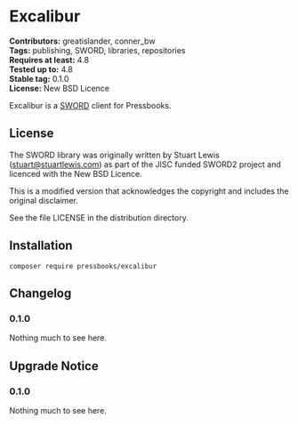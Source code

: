 # Excalibur #
**Contributors:** greatislander, conner_bw  
**Tags:** publishing, SWORD, libraries, repositories  
**Requires at least:** 4.8  
**Tested up to:** 4.8  
**Stable tag:** 0.1.0  
**License:** New BSD Licence  

Excalibur is a [SWORD](http://swordapp.org/about/) client for Pressbooks.

## License ## 

The SWORD library was originally written by Stuart Lewis (stuart@stuartlewis.com) as
part of the JISC funded SWORD2 project and licenced with the New BSD Licence. 

This is a modified version that acknowledges the copyright and includes the 
original disclaimer.

See the file LICENSE in the distribution directory.

## Installation ##

`composer require pressbooks/excalibur`

## Changelog ##

### 0.1.0 ###
Nothing much to see here.

## Upgrade Notice ##

### 0.1.0 ###
Nothing much to see here.

